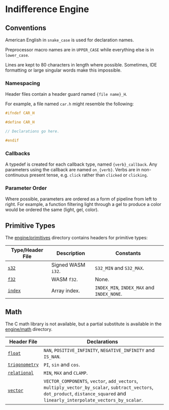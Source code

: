 # Indifference Engine

## Conventions

American English in `snake_case` is used for declaration names.

Preprocessor macro names are in `UPPER_CASE` while everything else is in
`lower_case`.

Lines are kept to 80 characters in length where possible.  Sometimes, IDE
formatting or large singular words make this impossible.

### Namespacing

Header files contain a header guard named `{file name}_H`.

For example, a file named `car.h` might resemble the following:

```c
#ifndef CAR_H

#define CAR_H

// Declarations go here.

#endif
```

### Callbacks

A typedef is created for each callback type, named `{verb}_callback`.  Any
parameters using the callback are named `on_{verb}`.  Verbs are in
non-continuous present tense, e.g. `click` rather than `clicked` or `clicking`.

### Parameter Order

Where possible, parameters are ordered as a form of pipeline from left to right.
For example, a function filtering light through a gel to produce a color would
be ordered the same (light, gel, color).

## Primitive Types

The [engine/primitives](./deliverables/client/source/engine/primitives)
directory contains headers for primitive types:

| Type/Header File                                                  | Description        | Constants                                  |
| ----------------------------------------------------------------- | ------------------ | ------------------------------------------ |
| [`s32`](./deliverables/client/source/engine/primitives/s32.h)     | Signed WASM `i32`. | `S32_MIN` and `S32_MAX`.                   |
| [`f32`](./deliverables/client/source/engine/primitives/f32.h)     | WASM `f32`.        | None.                                      |
| [`index`](./deliverables/client/source/engine/primitives/index.h) | Array index.       | `INDEX_MIN`, `INDEX_MAX` and `INDEX_NONE`. |

## Math

The C math library is not available, but a partial substitute is available in
the [engine/math](./deliverables/client/source/engine/math) directory.

| Header File                                                               | Declarations                                                                                                                                                                   |
| ------------------------------------------------------------------------- | ------------------------------------------------------------------------------------------------------------------------------------------------------------------------------ |
| [`float`](./deliverables/client/source/engine/math/float.h)               | `NAN`, `POSITIVE_INFINITY`, `NEGATIVE_INFINITY` and `IS_NAN`.                                                                                                                  |
| [`trigonometry`](./deliverables/client/source/engine/math/trigonometry.h) | `PI`, `sin` and `cos`.                                                                                                                                                         |
| [`relational`](./deliverables/client/source/engine/math/relational.h)     | `MIN`, `MAX` and `CLAMP`.                                                                                                                                                      |
| [`vector`](./deliverables/client/source/engine/math/vector.h)             | `VECTOR_COMPONENTS`, `vector`, `add_vectors`, `multiply_vector_by_scalar`, `subtract_vectors`, `dot_product`, `distance_squared` and `linearly_interpolate_vectors_by_scalar`. |
